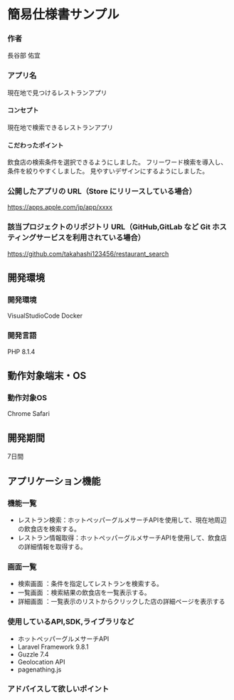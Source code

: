 # 簡易仕様書サンプル

### 作者
長谷部 佑宜
### アプリ名
現在地で見つけるレストランアプリ

#### コンセプト
現在地で検索できるレストランアプリ

#### こだわったポイント
飲食店の検索条件を選択できるようにしました。
フリーワード検索を導入し、条件を絞りやすくしました。
見やすいデザインにするようにしました。


### 公開したアプリの URL（Store にリリースしている場合）
https://apps.apple.com/jp/app/xxxx

### 該当プロジェクトのリポジトリ URL（GitHub,GitLab など Git ホスティングサービスを利用されている場合）
https://github.com/takahashi123456/restaurant_search

## 開発環境
### 開発環境
VisualStudioCode
Docker 

### 開発言語
PHP 8.1.4

## 動作対象端末・OS
### 動作対象OS
Chrome
Safari


## 開発期間
7日間

## アプリケーション機能

### 機能一覧
- レストラン検索：ホットペッパーグルメサーチAPIを使用して、現在地周辺の飲食店を検索する。
- レストラン情報取得：ホットペッパーグルメサーチAPIを使用して、飲食店の詳細情報を取得する。

### 画面一覧
- 検索画面 ：条件を指定してレストランを検索する。
- 一覧画面 ：検索結果の飲食店を一覧表示する。
- 詳細画面 ：一覧表示のリストからクリックした店の詳細ページを表示する

### 使用しているAPI,SDK,ライブラリなど
- ホットペッパーグルメサーチAPI
- Laravel Framework 9.8.1
- Guzzle 7.4
- Geolocation API
- pagenathing.js

### アドバイスして欲しいポイント
